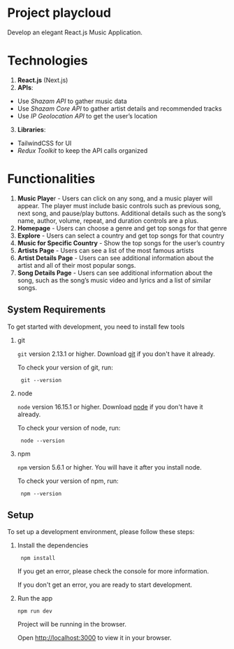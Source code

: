 # Project playcloud

Develop an elegant React.js Music Application.

# Technologies
1. **React.js** (Next.js)
2. **APIs**:
- Use _Shazam API_ to gather music data
- Use _Shazam Core API_ to gather artist details and recommended tracks
- Use _IP Geolocation API_ to get the user’s location
3. **Libraries**:
- TailwindCSS for UI
- _Redux Toolkit_ to keep the API calls organized

# Functionalities
1. **Music Playe**r - Users can click on any song, and a music player will appear. The player must include basic controls such as previous song, next song, and pause/play buttons. Additional details such as the song’s name, author, volume, repeat, and duration controls are a plus.
2. **Homepage** - Users can choose a genre and get top songs for that genre
3. **Explore** - Users can select a country and get top songs for that country
4. **Music for Specific Country** - Show the top songs for the user’s country
5. **Artists Page** - Users can see a list of the most famous artists
6. **Artist Details Page** - Users can see additional information about the artist and all of their most popular songs.
7. **Song Details Page** - Users can see additional information about the song, such as the song’s music video and lyrics and a list of similar songs.

## System Requirements

To get started with development, you need to install few tools

1. git 
   
   `git` version 2.13.1 or higher. Download [git](https://git-scm.com/downloads) if you don't have it already.

   To check your version of git, run:

   ```shell
    git --version
   ```

2. node 
   
   `node` version 16.15.1 or higher. Download [node](https://nodejs.org/en/download/) if you don't have it already.

   To check your version of node, run:

   ```shell
    node --version
   ```

3. npm
  
   `npm` version 5.6.1 or higher. You will have it after you install node.

   To check your version of npm, run:

   ```shell
    npm --version
   ```

## Setup

To set up a development environment, please follow these steps:

1. Install the dependencies
   
    ```shell
     npm install
    ```

    If you get an error, please check the console for more information.

    If you don't get an error, you are ready to start development.

2. Run the app
   
    ```shell
    npm run dev
    ```

    Project will be running in the browser.

    Open [http://localhost:3000](http://localhost:3000) to view it in your browser.
